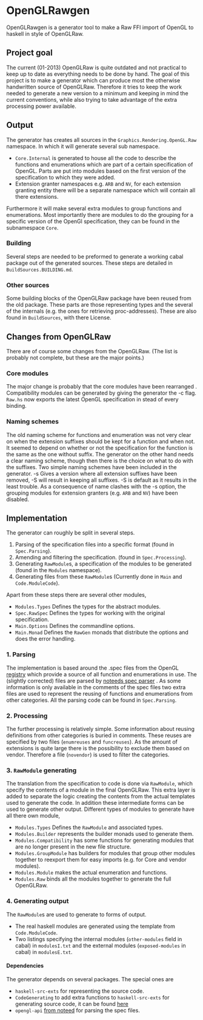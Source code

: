 # OpenGLRawgen

OpenGLRawgen is a generator tool to make a Raw FFI import of OpenGL to
haskell in style of OpenGLRaw.

## Project goal

The current (01-2013) OpenGLRaw is quite outdated and not practical to
keep up to date as everything needs to be done by hand. The goal of this
project is to make a generator which can produce most the otherwise
handwritten source of OpenGLRaw. Therefore it tries to keep the work
needed to generate a new version to a minimum and keeping in mind the
current conventions, while also trying to take advantage of the extra
processing power available.

## Output
The generator has creates all sources in the
`Graphics.Rendering.OpenGL.Raw` namespace. In which it will generate
several sub namespace.

* `Core.Internal` is generated to house all the code to describe the
  functions and enumerations which are part of a certain
  specification of OpenGL. Parts are put into modules based on the
  first version of the specification to which they were added.
* Extension granter namespaces e.g. `ARB` and `NV`, for each extension
  granting entity there will be a separate namespace which will
  contain all there extensions.

Furthermore it will make several extra modules to group functions and
enumerations. Most importantly there are modules to do the grouping for
a specific version of the OpenGl specification, they can be found in the
subnamespace `Core`.

### Building
Several steps are needed to be preformed to generate a working cabal
package out of the generated sources. These steps are detailed in
`BuildSources.BUILDING.md`.

### Other sources
Some building blocks of the OpenGLRaw package have been reused from the
old package. These parts are those representing types and the several of
the internals (e.g. the ones for retrieving proc-addresses). These are
also found in `BuildSources`, with there License.

## Changes from OpenGLRaw
There are of course some changes from the OpenGLRaw. (The list is
probably not complete, but these are the major points.)

### Core modules
The major change is probably that the core modules have been rearranged
. Compatibility modules can be generated by giving the generator the -c
flag. `Raw.hs` now exports the latest OpenGL specification in stead of
every binding.

### Naming schemes
The old naming scheme for functions and enumeration was not very clear
on when the extension suffixes should be kept for a function and when
not. It seemed to depend on whether or not the specification for the
function is the same as the one without suffix.
The generator on the other hand needs a clear naming scheme, though
then there is the choice on what to do with the suffixes. Two simple
naming schemes have been included in the generator. -s Gives a version
where all extension suffixes have been removed, -S will result in
keeping all suffixes. -S is default as it results in the least trouble.
As a consequence of name clashes with the -s option, the grouping
modules for extension granters (e.g. `ARB` and `NV`) have been
disabled.

## Implementation
The generator can roughly be split in several steps.

1. Parsing of the specification files into a specific format (found in
   `Spec.Parsing`).
2. Amending and filtering the specification. (found in 
   `Spec.Processing`).
3. Generating `RawModule`s, a specification of the modules to be 
   generated  (found in the `Modules` namespace).
4. Generating files from these `RawModule`s
   (Currently done in `Main` and `Code.ModuleCode`).

Apart from these steps there are several other modules,

* `Modules.Types` Defines the types for the abstract modules.
* `Spec.RawSpec` Defines the types for working with the original
  specification.
* `Main.Options` Defines the commandline options.
* `Main.Monad` Defines the `RawGen` monads that distribute the options
  and does the error handling.

### 1. Parsing
The implementation is based around the .spec files from the OpenGL
[registry][] which provide a source of all function and enumerations in
use. The (slightly corrected) files are parsed by [noteeds spec parser][parser]
. As some information is only available in the comments of the spec
files two extra files are used to represent the reusing of functions and
enumerations from other categories. All the parsing code can be found in
`Spec.Parsing`.

[registry]: http://www.opengl.org/registry/#specfiles
[parser]: https://raw.github.com/noteed/opengl-api

### 2. Processing
The further processing is relatively simple. Some information about
reusing definitions from other categories is buried in comments. These
reuses are specified by two files (`enumreuses` and `funcreuses`). As
the amount of extensions is quite large there is the possibility to
exclude them based on vendor. Therefore a file (`novendor`) is used to
filter the categories.


### 3. `RawModule` generating
The translation from the specification to code is done via `RawModule`,
which specify the contents of a module in the final OpenGLRaw. This
extra layer is added to separate the logic creating the contents from
the actual templates used to generate the code. In addition these
intermediate forms can be used to generate other output. Different
types of modules to generate have all there own module,

* `Modules.Types` Defines the `RawModule` and associated types.
* `Modules.Builder` represents the builder monads used to generate them.
* `Modules.Compatibility` has some functions for generating modules
   that are no longer present in the new file structure.
* `Modules.GroupModule` has builders for modules that group other
   modules together to reexport them for easy imports (e.g. for Core
   and vendor modules).
* `Modules.Module` makes the actual enumeration and functions.
* `Modules.Raw` binds all the modules together to generate the full
  OpenGLRaw.

### 4. Generating output
The `RawModule`s are used to generate to forms of output.

* The real haskell modules are generated using the template from 
  `Code.ModuleCode`.
* Two listings specifying the internal modules (`other-modules` field
  in cabal) in `modulesI.txt` and the external modules
  (`exposed-modules` in cabal) in `modulesE.txt`.


#### Dependencies
The generator depends on several packages.
The special ones are

* `haskell-src-exts` for representing the source code.
* `CodeGenerating` to add extra functions to `haskell-src-exts` for
   generating source code, it can be found [here][codegen]
* `opengl-api` [from noteed][parser] for parsing the spec files.

[codegen]:https://github.com/Laar/CodeGenerating
